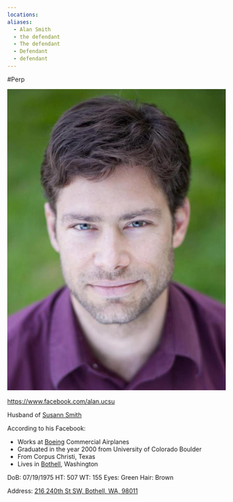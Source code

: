 ```yaml
---
locations: 
aliases:
  - Alan Smith
  - the defendant
  - The defendant
  - Defendant
  - defendant
---
```


#Perp

![01 Alan Smith.jpg](../../../../assets/attachments/01%20Alan%20Smith.jpg)


https://www.facebook.com/alan.ucsu

Husband of [Susann Smith](../71%20Victim(s)/01%20Susann%20Smith.md)

According to his Facebook:
- Works at [Boeing](../../50-59%20Investigation/52%20Key%20Locations/01%20Boeing.md) Commercial Airplanes
- Graduated in the year 2000 from University of Colorado Boulder
- From Corpus Christi, Texas
- Lives in [Bothell](../../50-59%20Investigation/52%20Key%20Locations/04%20Bothell.md), Washington

DoB: 07/19/1975
HT: 507
WT: 155
Eyes: Green
Hair: Brown

Address: [216 240th St SW, Bothell, WA, 98011](geo:47.78026465,-122.23629542497216)

